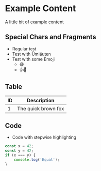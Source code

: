 # Example Content

A little bit of example content


## Special Chars and Fragments

* Regular test  <!-- .element: class="fragment" -->
* Test with Ümläuten  <!-- .element: class="fragment" -->
* Test  <!-- .element: class="fragment" --> with some Emoji
  * 😅
  * 👍💪


## Table

| ID  | Description         |
| --- | ------------------- |
| 1   | The quick brown fox |


## Code

* Code with stepwise highlighting

```javascript [1,3|2,4]
const x = 42;
const y = 42;
if (x === y) {
    console.log('Equal');
}
```

